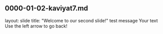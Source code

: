 0000-01-02-kaviyat7.md
---
layout: slide
title: "Welcome to our second slide!"
test message
Your text
Use the left arrow to go back!
